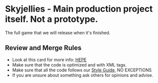 # Skyjellies - Main production project itself. Not a prototype.

The full game that we will release when it's finished.


## Review and Merge Rules
- Look at this card for more info: [ΗΕΡΕ](https://trello.com/c/qcSfypys/686-2nd-reviewer-responsibilities)
- Make sure that the code is optimized and with XML tags.
- Make sure that all the code follows our [Style Guide](./Style_Guide.md), NO EXCEPTIONS
- If you are unsure about something ask others for opinions and advise.